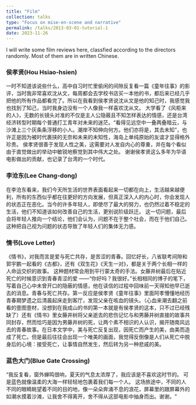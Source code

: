 ```yaml
---
title: "Film"
collection: talks
type: "Focus on mise-en-scene and narrative"
permalink: /talks/2013-03-01-tutorial-1
date: 2023-11-26
---
```


I will write some film reviews here, classfied according to the directors randomly. Most of them are in written Chinese.

### 侯孝贤(Hou Hsiao-hsien)
一时不知道该说些什么，高中自习时忙里偷闲的间隙反复看一篇《童年往事》的影评，当时我非常喜欢沈从文，每周都会去学校书店买一本他的书，都后来已经几乎把他的所有作品都看完了。所以在我看到侯孝贤说沈从文是他的知己时，我感觉我也找到了知己，当时我身边没有一个人像我一样喜欢沈从文。
大学看了《风柜来的人》，无数的长镜头对准的不仅是主人公隐蔽且不知怎样表达的情感，还是台湾经济转型时期每个普通打工青年对未来的迷茫。“看得见远空中一叠两叠暗云，与沙滩上三个灰条条浮移的小人。潮岸不知伸向何方。他们亦将是，其去未知”，也许正是因为被时代裹挟的无奈和未来的未知性，海岛上单纯原始的友谊才显得格外珍贵。
侯孝贤很善于发现人性之美，这需要对人发自内心的尊重，并在每个看似由于直觉做出的举动中敏锐地察觉到其中伟大之处。
谢谢侯孝贤这么多年为华语电影做出的贡献，也记录了台湾的一个时代。

### 李沧东(Lee Chang-dong)
在李沧东看来，我们今天所生活的世界表面看起来一切都在向上，生活越来越便利，所有的东西似乎都在往更好的方向发展，但真正深入人的内心时，你会发现人的状态正在恶化。当今的许多年轻人，即使尽了最大的努力，也仍然过着不稳定的生活，他们不知道该如何改善自己的生活，更别说阶级跃迁。
这一切问题，最后会将年轻人推向一个结论，他们会认为，问题不在于整个社会，而在于他们自己。这种把自己视为问题的状态导致了年轻人们的集体无力感。

### 情书(Love Letter)
《情书》，对我而言是爱与死亡共存，是苦涩的青春。
​回忆好长，八省联考间隙和郭宇鹏一起看的《古都》，还有《双生花》《天生一对》，都是关于两个长相一样的人命运交织的故事。
这种题材常会用到平行蒙太奇的手法。女​藤井树最后在贴近死亡的时候意识到青春青涩的爱 ——“你好吗？我很好。”长相相同的博子的笔下，写着自己心中未曾开口的隐蔽的情感，他在读信的过程中回味前一天​得知他早已逝去的消息。
​青春与死亡共存。第一反应是侯孝贤《童年往事》里面阿孝懵懂地经历青春期梦遗之后清晨起床走到客厅，发现父亲在咳血的镜头。（心血来潮去翻之前看的壹图壹材，没想到在我成山的书的第一本就是有侯孝贤的这本，只不过已经残缺了）还有《情书》里女藤井树将父亲逝去的悲伤记忆与和男藤井树直接的故事共同封存，然而恰巧是因为男藤井树的死，让两个素不相识的人认识，揭开随南风远去的青春故事。
​在日本文学中，美与死亡反复出现，因死亡而产生的美，由美而造成了死亡。但是最后往往会出现一个唯美的画面，我觉得反倒像是人们从死亡中脱身后的心境：接受死亡，让事情自然发生，然后转为另一种悲戚的美。

### 蓝色大门(Blue Gate Crossing)
“我反复看，窗外​蝉​鸣很响，夏天的气息太浓厚了，我应该是不喜欢这时节的。
可是蓝色就像温柔的大海一样轻轻地包裹着我们每一个人。
这场旅途中，不同的人不同的眼睛眺望着不同的目的地，像一朵朵奔涌不息的浪花，屏幕里的跟屏幕外的如潮水摸着沙滩，让我舍不得离开，舍不得从这部电影中抽身而出。谢谢。 ​”
